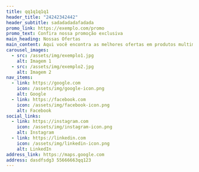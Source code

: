 ```yaml
---
title: qq1q1q1q1
header_title: "24242342442"
header_subtitle: sadadadadafadada
promo_link: https://exemplo.com/promo
promo_text: Confira nossa promoção exclusiva
main_heading: Nossas Ofertas
main_content: Aqui você encontra as melhores ofertas em produtos multimarcas.
carousel_images:
  - src: /assets/img/exemplo1.jpg
    alt: Imagem 1
  - src: /assets/img/exemplo2.jpg
    alt: Imagem 2
nav_items:
  - link: https://google.com
    icon: /assets/img/google-icon.png
    alt: Google
  - link: https://facebook.com
    icon: /assets/img/facebook-icon.png
    alt: Facebook
social_links:
  - link: https://instagram.com
    icon: /assets/img/instagram-icon.png
    alt: Instagram
  - link: https://linkedin.com
    icon: /assets/img/linkedin-icon.png
    alt: LinkedIn
address_link: https://maps.google.com
address: dasdfsdg3 55666663qq123
---
```


